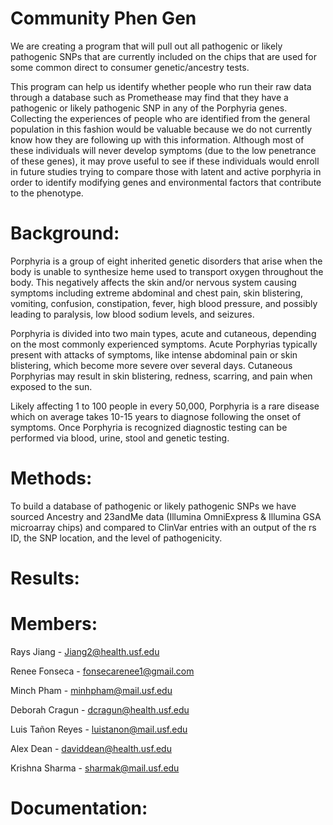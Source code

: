 # Community Phen Gen

We are creating a program that will pull out all pathogenic or likely pathogenic SNPs that are currently included on the chips that are used for some common direct to consumer genetic/ancestry tests. 

This program can help us identify whether people who run their raw data through a database such as Promethease may find that they have a pathogenic or likely pathogenic SNP in any of the Porphyria genes. Collecting the experiences of people who are identified from the general population in this fashion would be valuable because we do not currently know how they are following up with this information. Although most of these individuals will never develop symptoms (due to the low penetrance of these genes), it may prove useful to see if these individuals would enroll in future studies trying to compare those with latent and active porphyria in order to identify modifying genes and environmental factors that contribute to the phenotype.

# Background:
Porphyria is a group of eight inherited genetic disorders that arise when the body is unable to synthesize heme used to transport oxygen throughout the body. This negatively affects the skin and/or nervous system causing symptoms including extreme abdominal and chest pain, skin blistering, vomiting, confusion, constipation, fever, high blood pressure, and possibly leading to paralysis, low blood sodium levels, and seizures.

Porphyria is divided into two main types, acute and cutaneous, depending on the most commonly experienced symptoms. Acute Porphyrias typically present with attacks of symptoms, like intense abdominal pain or skin blistering, which become more severe over several days. Cutaneous Porphyrias may result in skin blistering, redness, scarring, and pain when exposed to the sun.

Likely affecting 1 to 100 people in every 50,000, Porphyria is a rare disease which on average takes 10-15 years to diagnose following the onset of symptoms. Once Porphyria is recognized diagnostic testing can be performed via blood, urine, stool and genetic testing.

# Methods:
To build a database of pathogenic or likely pathogenic SNPs we have sourced Ancestry and 23andMe data (Illumina OmniExpress & Illumina GSA microarray chips) and compared to ClinVar entries with an output of the rs ID, the SNP location, and the level of pathogenicity.  

# Results:

# Members:
Rays Jiang - Jiang2@health.usf.edu

Renee Fonseca - fonsecarenee1@gmail.com

Minch Pham - minhpham@mail.usf.edu

Deborah Cragun - dcragun@health.usf.edu

Luis Tañon Reyes - luistanon@mail.usf.edu

Alex Dean - daviddean@health.usf.edu

Krishna Sharma - sharmak@mail.usf.edu

# Documentation:
